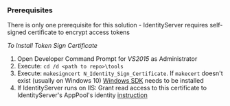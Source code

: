 ### Prerequisites
There is only one prerequisite for this solution - IdentityServer requires self-signed certificate to encrypt access tokens

*To Install Token Sign Certificate*

1. Open Developer Command Prompt for *VS2015* as Administrator
2. Execute: `cd /d <path to repo>\tools`
3. Execute: `makesigncert N_Identity_Sign_Certificate`. 
	If `makecert` doesn't exist (usually on Windows 10) [Windows SDK](https://developer.microsoft.com/en-us/windows/downloads/windows-10-sdk) needs to be installed
4. If IdentityServer runs on IIS: Grant read access to this certificate to IdentityServer's AppPool's identity [instruction](http://stackoverflow.com/questions/2609859/how-to-give-asp-net-access-to-a-private-key-in-a-certificate-in-the-certificate)

